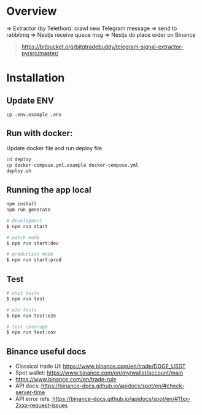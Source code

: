 # Overview

=> Extractor (by Telethon): crawl new Telegram message
=> send to rabbitmq
=> Nestjs receive queue msg
=> Nestjs do place order on Binance

> https://bitbucket.org/bitqtradebuddy/telegram-signal-extractor-py/src/master/

# Installation

## Update ENV

```
cp .env.example .env
```

## Run with docker:

Update docker file and run deploy file

```bash
cd deploy
cp docker-compose.yml.example docker-compose.yml
deploy.sh
```

## Running the app local

```bash
npm install
npm run generate

# development
$ npm run start

# watch mode
$ npm run start:dev

# production mode
$ npm run start:prod
```

## Test

```bash
# unit tests
$ npm run test

# e2e tests
$ npm run test:e2e

# test coverage
$ npm run test:cov
```

## Binance useful docs
- Classical trade UI: https://www.binance.com/en/trade/DOGE_USDT
- Spot wallet: https://www.binance.com/en/my/wallet/account/main
- https://www.binance.com/en/trade-rule
- API docs: https://binance-docs.github.io/apidocs/spot/en/#check-server-time
- API error refs: https://binance-docs.github.io/apidocs/spot/en/#11xx-2xxx-request-issues

